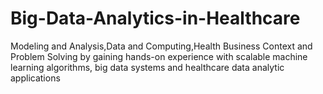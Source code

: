 # Big-Data-Analytics-in-Healthcare
Modeling and Analysis,Data and Computing,Health Business Context and Problem Solving by gaining hands-on experience with 
scalable machine learning algorithms, big data systems and healthcare data analytic applications
